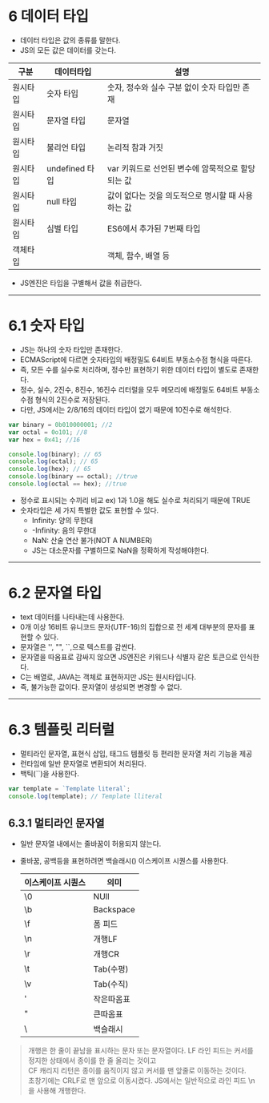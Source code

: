 # 6 데이터 타입

- 데이터 타입은 값의 종류를 말한다.
- JS의 모든 값은 데이터를 갖는다.

| 구분     | 데이터타입     | 설명                                              |
| -------- | -------------- | ------------------------------------------------- |
| 원시타입 | 숫자 타입      | 숫자, 정수와 실수 구분 없이 숫자 타입만 존재      |
| 원시타입 | 문자열 타입    | 문자열                                            |
| 원시타입 | 불리언 타입    | 논리적 참과 거짓                                  |
| 원시타입 | undefined 타입 | var 키워드로 선언된 변수에 암묵적으로 할당되는 값 |
| 원시타입 | null 타입      | 값이 없다는 것을 의도적으로 명시할 때 사용하는 값 |
| 원시타입 | 심벌 타입      | ES6에서 추가된 7번째 타입                         |
| 객체타입 |                | 객체, 함수, 배열 등                               |

- JS엔진은 타입을 구별해서 값을 취급한다.

---

# 6.1 숫자 타입

- JS는 하나의 숫자 타입만 존재한다.
- ECMAScript에 다르면 숫자타입의 배정밀도 64비트 부동소수점 형식을 따른다.
- 즉, 모든 수를 실수로 처리하며, 정수만 표현하기 위한 데이터 타입이 별도로 존재한다.
- 정수, 실수, 2진수, 8진수, 16진수 리터럴을 모두 메모리에 배정밀도 64비트 부동소수점 형식의 2진수로 저장된다.
- 다만, JS에서는 2/8/16의 데이터 타입이 없기 때문에 10진수로 해석한다.

```js
var binary = 0b010000001; //2
var octal = 0o101; //8
var hex = 0x41; //16

console.log(binary); // 65
console.log(octal); // 65
console.log(hex); // 65
console.log(binary == octal); //true
console.log(octal == hex); //true
```

- 정수로 표시되는 수끼리 비교 ex) 1과 1.0을 해도 실수로 처리되기 때문에 TRUE
- 숫자타입은 세 가지 특별한 값도 표현할 수 있다.
  - Infinity: 양의 무한대
  - -Infinity: 음의 무한대
  - NaN: 산술 연산 불가(NOT A NUMBER)
  - JS는 대소문자를 구별하므로 NaN을 정확하게 작성해야한다.

---

# 6.2 문자열 타입

- text 데이터를 나타내는데 사용한다.
- 0개 이상 16비트 유니코드 문자(UTF-16)의 집합으로 전 세계 대부분의 문자를 표현할 수 있다.
- 문자열은 '', "", ``,으로 텍스트를 감싼다.
- 문자열을 따옴표로 감싸지 않으면 JS엔진은 키워드나 식별자 같은 토큰으로 인식한다.
- C는 배열로, JAVA는 객체로 표현하지만 JS는 원시타입니다.
- 즉, 불가능한 값이다. 문자열이 생성되면 변경할 수 없다.

---

# 6.3 템플릿 리터럴

- 멀티라인 문자열, 표현식 삽입, 태그드 템플릿 등 편리한 문자열 처리 기능을 제공
- 런타임에 일반 문자열로 변환되어 처리된다.
- 백틱(``)을 사용한다.

```js
var template = `Template literal`;
console.log(template); // Template lliteral
```

## 6.3.1 멀티라인 문자열

- 일반 문자열 내에서는 줄바꿈이 허용되지 않는다.
- 줄바꿈, 공백등을 표현하려면 백슬래시(\) 이스케이프 시퀀스를 사용한다.

  | 이스케이프 시퀀스 | 의미       |
  | ----------------- | ---------- |
  | \0                | NUll       |
  | \b                | Backspace  |
  | \f                | 폼 피드    |
  | \n                | 개행LF     |
  | \r                | 개행CR     |
  | \t                | Tab(수평)  |
  | \v                | Tab(수직)  |
  | \'                | 작은따옴표 |
  | \"                | 큰따옴표   |
  | \\                | 백슬래시   |

> 개행은 한 줄이 끝남을 표시하는 문자 또는 문자열이다.
> LF 라인 피드는 커서를 정지한 상태에서 종이를 한 줄 올리는 것이고</br>
> CF 캐리지 리턴은 종이를 움직이지 않고 커서를 맨 앞줄로 이동하는 것이다.</br>
> 초창기에는 CRLF로 맨 앞으로 이동시켰다.
> JS에서는 일반적으로 라인 피드 \n 을 사용해 개행한다.
